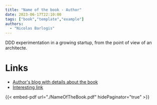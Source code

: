 ```yaml
---
title: "Name of the book - Author"
date: 2023-06-17T22:10:00
tags: ["book","template","example"]
authors:
  - "Nicolas Barlogis"
---
```

DDD experimentation in a growing startup, from the point of view of an architecte. 

# Links
 * [Author's blog with details about the book](https://somewhere.com/)
 * [Interesting link](https://somewhere.com/)

{{< embed-pdf url="./NameOfTheBook.pdf" hidePaginator="true" >}}